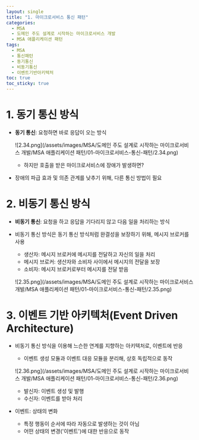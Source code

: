 ```yaml
---
layout: single
title: "1. 마이크로서비스 통신 패턴"
categories:
  - MSA
  - 도메인 주도 설계로 시작하는 마이크로서비스 개발
  - MSA 애플리케이션 패턴
tags:
  - MSA
  - 통신패턴
  - 동기통신
  - 비동기통신
  - 이벤트기반아키텍처
toc: true
toc_sticky: true
---
```


# 1. 동기 통신 방식

- **동기 통신**: 요청하면 바로 응답이 오는 방식
    
    ![2.34.png](/assets/images/MSA/도메인 주도 설계로 시작하는 마이크로서비스 개발/MSA 애플리케이션 패턴/01-마이크로서비스-통신-패턴/2.34.png)
    
    - 하지만 호출을 받은 마이크로서비스에 장애가 발생하면?
    
- 장애의 파급 효과 및 의존 관계를 낮추기 위해, 다른 통신 방법이 필요

# 2. 비동기 통신 방식

- **비동기 통신**: 요청을 하고 응답을 기다리지 않고 다음 일을 처리하는 방식
- 비동기 통신 방식은 동기 통신 방식처럼 완결성을 보장하기 위해, 메시지 브로커를 사용
    - 생산자: 메시지 브로커에 메시지를 전달하고 자신의 일을 처리
    - 메시지 브로커: 생산자와 소비자 사이에서 메시지의 전달을 보장
    - 소비자: 메시지 브로커로부터 메시지를 전달 받음
    
    ![2.35.png](/assets/images/MSA/도메인 주도 설계로 시작하는 마이크로서비스 개발/MSA 애플리케이션 패턴/01-마이크로서비스-통신-패턴/2.35.png)
    

# 3. 이벤트 기반 아키텍처(Event Driven Architecture)

- 비동기 통신 방식을 이용해 느슨한 연계를 지향하는 아키텍처로, 이벤트에 반응
    - 이벤트 생성 모듈과 이벤트 대응 모듈을 분리해, 상호 독립적으로 동작
    
    ![2.36.png](/assets/images/MSA/도메인 주도 설계로 시작하는 마이크로서비스 개발/MSA 애플리케이션 패턴/01-마이크로서비스-통신-패턴/2.36.png)
    
    - 발신자: 이벤트 생성 및 발행
    - 수신자: 이벤트를 받아 처리

- 이벤트: 상태의 변화
    - 특정 행동이 순서에 따라 자동으로 발생하는 것이 아님
    - 어떤 상태의 변경('이벤트')에 대한 반응으로 동작